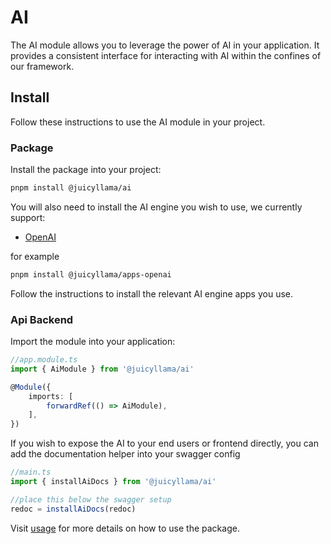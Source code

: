 
# AI

The AI module allows you to leverage the power of AI in your application. It provides a consistent interface for interacting with AI within the confines of our framework.

## Install

Follow these instructions to use the AI module in your project.

### Package

Install the package into your project:

```bash
pnpm install @juicyllama/ai
```

You will also need to install the AI engine you wish to use, we currently support:

-   [OpenAI](../../apps/openai/0.index.md)

for example

```bash
pnpm install @juicyllama/apps-openai
```

Follow the instructions to install the relevant AI engine apps you use.

### Api Backend

Import the module into your application:

```typescript
//app.module.ts
import { AiModule } from '@juicyllama/ai'

@Module({
	imports: [
		forwardRef(() => AiModule),
	],
})
```

If you wish to expose the AI to your end users or frontend directly, you can add the documentation helper into your swagger config

```typescript
//main.ts
import { installAiDocs } from '@juicyllama/ai'

//place this below the swagger setup
redoc = installAiDocs(redoc)
```

Visit [usage](usage.md) for more details on how to use the package.
